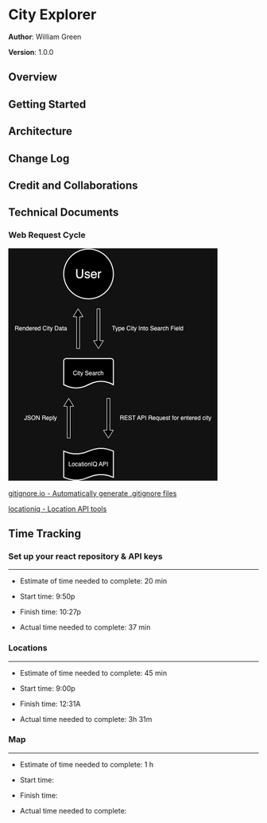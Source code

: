 # City Explorer

**Author**: William Green

**Version**: 1.0.0

## Overview
<!-- Provide a high level overview of what this application is and why you are building it, beyond the fact that it's an assignment for this class. (i.e. What's your problem domain?) -->

## Getting Started
<!-- What are the steps that a user must take in order to build this app on their own machine and get it running? -->

## Architecture
<!-- Provide a detailed description of the application design. What technologies (languages, libraries, etc) you're using, and any other relevant design information. -->

## Change Log
<!-- Use this area to document the iterative changes made to your application as each feature is successfully implemented. Use time stamps. Here's an example:

01-01-2001 4:59pm - Application now has a fully-functional express server, with a GET route for the location resource. -->

## Credit and Collaborations
<!-- Give credit (and a link) to other people or resources that helped you build this application. -->

## Technical Documents

### Web Request Cycle

![Web Request Cycle](./src/assets/City%20Explorer%20web%20request.jpg)

[gitignore.io - Automatically generate .gitignore files](https://gitignore.io/)

[locationiq - Location API tools](https://locationiq.com/)

## Time Tracking

### Set up your react repository & API keys

***

- Estimate of time needed to complete: 20 min

- Start time: 9:50p

- Finish time: 10:27p

- Actual time needed to complete: 37 min

### Locations

***

- Estimate of time needed to complete: 45 min

- Start time: 9:00p

- Finish time: 12:31A

- Actual time needed to complete: 3h 31m

### Map

***

- Estimate of time needed to complete: 1 h

- Start time: 

- Finish time: 

- Actual time needed to complete: 
